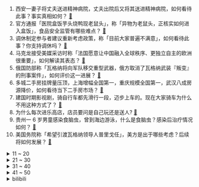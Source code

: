 1. 西安一妻子将丈夫送进精神病院，丈夫出院后又将其送进精神病院，如何看待此事？事实真相如何？ [:link:](https://www.zhihu.com/question/608899147)
2. 官方通报「医院盒饭芋头烧鸭现老鼠头」，称「异物为老鼠头，正核实如何进入盒饭」，食品安全监管有哪些难点？ [:link:](https://www.zhihu.com/question/609038262)
3. 调休制定参与者建议重新考虑政策，称「目前大家普遍不满意」，如何看待此事？你支持调休吗？ [:link:](https://www.zhihu.com/question/608431520)
4. 马克龙接受美媒采访时称「法国愿意让中国融入全球秩序、更独立自主的欧洲很重要」，如何解读其表态？ [:link:](https://www.zhihu.com/question/608830423)
5. 俄国防部称「瓦格纳将向军队移交重型武器，俄方取消了瓦格纳武装『叛变』的刑事案件」，如何评价这一进展？ [:link:](https://www.zhihu.com/question/608972289)
6. 多城二手房挂牌量压顶，上海增幅全国第一，重庆规模全国第一，武汉八成房源降价，如何看待当下二手房市场？ [:link:](https://www.zhihu.com/question/608945751)
7. 建国时期影视剧，骑自行车都先滑行一段，迈步上车的。现在大家骑车为什么不用这种方式了？ [:link:](https://www.zhihu.com/question/605318585)
8. 为什么每次进乐高店，店员要问是自己玩还是送人? [:link:](https://www.zhihu.com/question/579923538)
9. 贵州一 6 岁男童感染食脑虫，曾到海边游泳，什么是食脑虫？感染后治疗情况如何？ [:link:](https://www.zhihu.com/question/608893347)
10. 美国务院称「希望引渡瓦格纳领导人普里戈任」，美方是出于哪些考虑？后续将如何发展？ [:link:](https://www.zhihu.com/question/608936142)
<details>
<summary>11 ~ 20</summary>

11. 多地遭遇极端高温天气，强降水频发，如何看待此事？厄尔尼诺将给我国带来哪些影响？ [:link:](https://www.zhihu.com/question/608915028)
12. 工作以后，你多了哪些不必要的开销？ [:link:](https://www.zhihu.com/question/608756261)
13. 中国正式接受 WTO《渔业补贴协定》议定书，将带来哪些影响？ [:link:](https://www.zhihu.com/question/609036777)
14. 普京称「俄政府一年内向瓦格纳提供超 860 亿卢布，将调查瓦格纳资金问题」，透露了哪些信息？ [:link:](https://www.zhihu.com/question/609049162)
15. 京津冀等局地或达 40℃，高温让空调卖爆了，经销商称工人紧缺，下单要等几天才能安装，哪些信息值得关注？ [:link:](https://www.zhihu.com/question/608921052)
16. 知名地产巨头建业地产确认违约，公告称「将暂停向所有境外债权人进行支付」，哪些信息值得关注？ [:link:](https://www.zhihu.com/question/608825407)
17. 网传新版《新华字典》删「倭寇」一词，媒体调查称假消息，具体情况如何？ [:link:](https://www.zhihu.com/question/609002775)
18. 女生适合学什么专业，好就业，而且前景好？ [:link:](https://www.zhihu.com/question/278982613)
19. 女子称在医院食堂吃魔芋鸭子「有疑似鼠头物」，医院工作人员称「确实是鼠头，正在调查」，哪些信息值得关注？ [:link:](https://www.zhihu.com/question/608996249)
20. 《诡秘之主》梅丽莎在后期成为序列 9 通识者，那她在第二部《宿命之环》中大概是什么实力? [:link:](https://www.zhihu.com/question/605467623)
</details>
<details>
<summary>21 ~ 30</summary>

21. M2HB机枪为什么能服役这么久？ [:link:](https://www.zhihu.com/question/283225007)
22. 2023 年 LPL 夏季赛 EDG 还能进季后赛吗？ [:link:](https://www.zhihu.com/question/608157289)
23. 如果你是一名补习老师，如果家长问补习之后一定有效果吗，你该如何回答? [:link:](https://www.zhihu.com/question/607592989)
24. 为什么马拉松有半马，四分之一马，但是没有二倍马，四倍马？ [:link:](https://www.zhihu.com/question/607606021)
25. 准备买洗烘一体机，有什么好用的品牌值得推荐？ [:link:](https://www.zhihu.com/question/585888686)
26. CPU 处理器，为什么没人讲能效，省电？ [:link:](https://www.zhihu.com/question/603464489)
27. 儿子对编程感兴趣，怎么才能更好地培养呢？ [:link:](https://www.zhihu.com/question/607369314)
28. 一个人租房住有必要买个投影仪吗？ [:link:](https://www.zhihu.com/question/581315272)
29. 健身应该怎么增加重量? [:link:](https://www.zhihu.com/question/606228140)
30. 有没有弗兰肯斯坦那样嫁接出来的动物？ [:link:](https://www.zhihu.com/question/608444713)
</details>
<details>
<summary>31 ~ 40</summary>

31. 想知道那些在高考考场或中考考场里，倒头呼呼大睡的人什么心态？ [:link:](https://www.zhihu.com/question/608826134)
32. 交易真的能有出路吗？ [:link:](https://www.zhihu.com/question/366928547)
33. 油皮痘痘肌该怎么拯救？ [:link:](https://www.zhihu.com/question/341181713)
34. iPad 搭妙控键盘可以代替笔记本吗？ [:link:](https://www.zhihu.com/question/606548465)
35. 游戏本 AMD 比 Intel 便宜，可以盲选性价比更高的 AMD 吗？ [:link:](https://www.zhihu.com/question/608145535)
36. 如果高考失利了，又没有重考的机会，人生，还能翻盘吗？ [:link:](https://www.zhihu.com/question/607537217)
37. 有哪些学习神器能够帮助孩子学习，提高学习效率？ [:link:](https://www.zhihu.com/question/606792862)
38. 晨跑可以空腹跑吗? [:link:](https://www.zhihu.com/question/607577499)
39. 2023 LPL 夏季赛WBG 1:2 FPX，如何评价这场比赛？ [:link:](https://www.zhihu.com/question/608963955)
40. 辞职以后，你发现哪些钱不敢随便花了？ [:link:](https://www.zhihu.com/question/608754720)
</details>
<details>
<summary>41 ~ 50</summary>

41. 为什么年龄越大，越沉默? [:link:](https://www.zhihu.com/question/604399374)
42. 考研究生和考公务员，该怎么选择？ [:link:](https://www.zhihu.com/question/498095340)
43. 高龄女性该怎么备孕？ [:link:](https://www.zhihu.com/question/365987489)
44. 高考数学改卷写一个「解」字都有一分是真的吗？ [:link:](https://www.zhihu.com/question/605608237)
45. Apple 为什么不推出触摸屏 Mac？ [:link:](https://www.zhihu.com/question/606739621)
46. 密室逃脱尖叫会败好感吗？ [:link:](https://www.zhihu.com/question/452790810)
47. 把跑步这件事跑明白了，是一种什么状态？ [:link:](https://www.zhihu.com/question/604212805)
48. 31 省份高考分数线全部公布，地域因素对学生填报高考志愿的影响有多大？哪些是高考意义上的好城市？ [:link:](https://www.zhihu.com/question/608472355)
49. 特斯拉为什么要坚持纯视觉路线？ [:link:](https://www.zhihu.com/question/600766914)
50. 毕业后想成为一个超级个体，适合学什么专业，或者学什么课程？ [:link:](https://www.zhihu.com/question/608035776)
</details><details>
<summary>bilibili</summary>

</details>